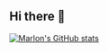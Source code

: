 ## Hi there 👋
[![Marlon's GitHub stats](https://github-readme-stats.vercel.app/api?username=MarlonRiv)](https://github.com/anuraghazra/github-readme-stats)
<!--
**MarlonRiv/MarlonRiv** is a ✨ _special_ ✨ repository because its `README.md` (this file) appears on your GitHub profile.

Here are some ideas to get you started:

- 🔭 I’m currently working on ...
- 🌱 I’m currently learning ...
- 👯 I’m looking to collaborate on ...
- 🤔 I’m looking for help with ...
- 💬 Ask me about ...
- 📫 How to reach me: ...
- 😄 Pronouns: ...
- ⚡ Fun fact: ...
-->
